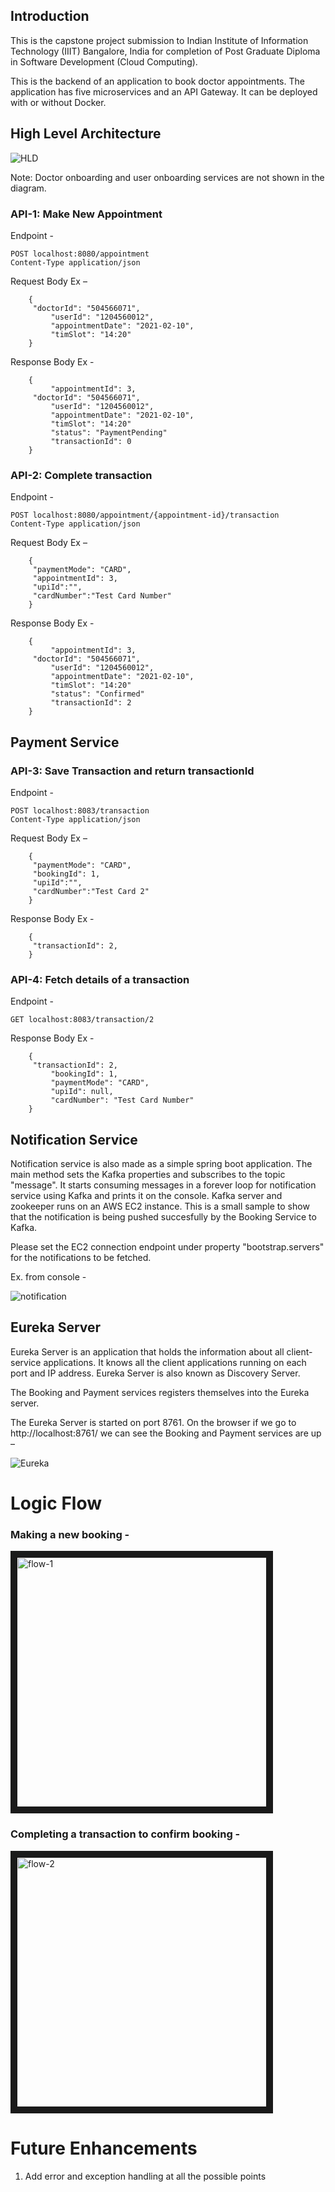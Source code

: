 ## Introduction

This is the capstone project submission to Indian Institute of Information Technology (IIIT) Bangalore, India for completion of Post Graduate Diploma in Software Development (Cloud Computing).

This is the backend of an application to book doctor appointments. The application has five microservices and an API Gateway. It can be deployed with or without Docker. 

## High Level Architecture

![HLD](/meta/HLD.png)

Note: Doctor onboarding and user onboarding services are not shown in the diagram.

### API-1: Make New Appointment

Endpoint -

```
POST localhost:8080/appointment
Content-Type application/json
```

Request Body Ex –

```
	{
   	 "doctorId": "504566071",
    	 "userId": "1204560012",
    	 "appointmentDate": "2021-02-10",
    	 "timSlot": "14:20"
	}
```

Response Body Ex -

```
	{
    	 "appointmentId": 3,
   	 "doctorId": "504566071",
    	 "userId": "1204560012",
    	 "appointmentDate": "2021-02-10",
    	 "timSlot": "14:20"
    	 "status": "PaymentPending"
    	 "transactionId": 0
	}
```

### API-2: Complete transaction

Endpoint -

```
POST localhost:8080/appointment/{appointment-id}/transaction
Content-Type application/json
```

Request Body Ex –

```
	{
   	 "paymentMode": "CARD",
	 "appointmentId": 3,
	 "upiId":"",
	 "cardNumber":"Test Card Number"
	}
```

Response Body Ex -

```
	{
    	 "appointmentId": 3,
   	 "doctorId": "504566071",
    	 "userId": "1204560012",
    	 "appointmentDate": "2021-02-10",
    	 "timSlot": "14:20"
    	 "status": "Confirmed"
    	 "transactionId": 2
	}
```


## Payment Service

### API-3: Save Transaction and return transactionId

Endpoint -

```
POST localhost:8083/transaction
Content-Type application/json
```

Request Body Ex –

```
	{
   	 "paymentMode": "CARD",
	 "bookingId": 1,
	 "upiId":"",
	 "cardNumber":"Test Card 2"
	}
```

Response Body Ex -

```
	{
   	 "transactionId": 2,
	}
```

### API-4: Fetch details of a transaction

Endpoint -

```
GET localhost:8083/transaction/2
```

Response Body Ex -

```
	{
   	 "transactionId": 2,
    	 "bookingId": 1,
    	 "paymentMode": "CARD",
    	 "upiId": null,
    	 "cardNumber": "Test Card Number"
	}
```

## Notification Service

Notification service is also made as a simple spring boot application. The main method sets the Kafka properties and subscribes to the topic "message". It starts consuming messages in a forever loop for notification service using Kafka and prints it on the console. Kafka server and zookeeper runs on an AWS EC2 instance. This is a small sample to show that the notification is being pushed succesfully by the Booking Service to Kafka.

Please set the EC2 connection endpoint under property "bootstrap.servers" for the notifications to be fetched.

Ex. from console - 

![notification](/meta/notification.png)

## Eureka Server

Eureka Server is an application that holds the information about all client-service applications. It knows all the client applications running on each port and IP address. Eureka Server is also known as Discovery Server.

The Booking and Payment services registers themselves into the Eureka server.

The Eureka Server is started on port 8761. On the browser if we go to http://localhost:8761/ we can see the Booking and Payment services are up –

![Eureka](/meta/eureka-1.png)


# Logic Flow

### Making a new booking -


<a href=""><img src="/meta/flowchart-1.png" alt="flow-1" width="400" border="10" /></a>


### Completing a transaction to confirm booking -

<a href=""><img src="/meta/flowchart-2.png" alt="flow-2" width="400" border="10" /></a>

# Future Enhancements

1.  Add error and exception handling at all the possible points


